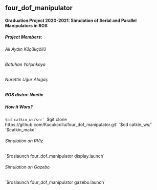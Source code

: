 ## four_dof_manipulator

#### Graduation Project 2020-2021: Simulation of Serial and Parallel Manipulators in ROS

##### Project Members:
###### Ali Aydın Küçükçöllü
###### Batuhan Yalçınkaya
###### Nurettin Uğur Alagaş

##### ROS distro: Noetic

##### How it Wors?
`$cd catkin_ws/src´
`$git clone https://github.com/Kucukcollu/four_dof_manipulator.git´
`$cd catkin_ws/´
`$catkin_make´

###### Simulation on RViz
`$roslaunch four_dof_manipulator display.launch´

###### Simulation on Gazebo
`$roslaunch four_dof_manipulator gazebo.launch´
